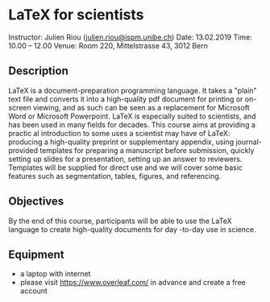 # LaTeX for scientists

Instructor: Julien Riou (julien.riou@ispm.unibe.ch) 
Date: 13.02.2019
Time: 10.00 – 12.00
Venue: Room 220, Mittelstrasse 43, 3012 Bern

## Description

LaTeX is a document-preparation programming language. It takes a "plain" text file and converts it into a high-quality pdf document for printing or on-screen viewing, and as such can be seen as a replacement for Microsoft Word or Microsoft Powerpoint. LaTeX is especially suited to scientists, and has been used in many fields for decades. This course aims at providing a practic
al introduction to some uses a scientist may have of LaTeX: producing a high-quality preprint or supplementary appendix, using journal-provided templates for preparing a manuscript before submission, quickly setting up slides for a presentation, setting up an answer to reviewers. Templates will be supplied for direct use and we will cover some basic features such as segmentation, tables, figures, and referencing.

## Objectives
By the end of this course, participants will be able to use the LaTeX language to create high-quality documents for day
-to-day use in science.

## Equipment
- a  laptop  with  internet
- please  visit  https://www.overleaf.com/  in  advance  and create a free account

